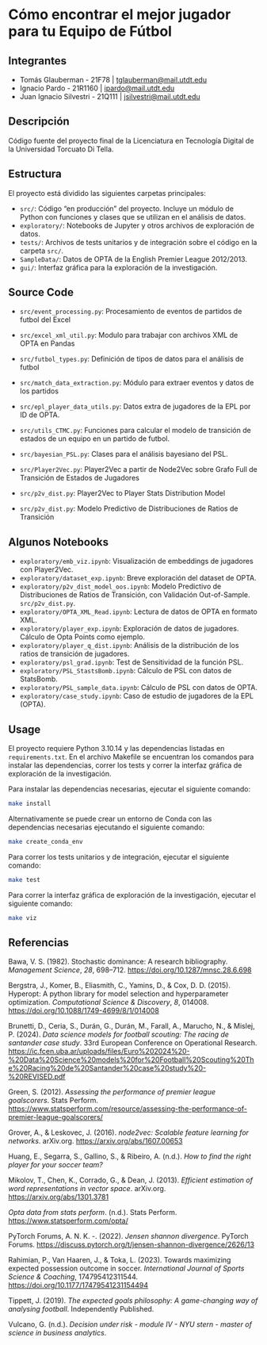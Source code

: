 # Cómo encontrar el mejor jugador para tu Equipo de Fútbol

## Integrantes

-   Tomás Glauberman - 21F78 \| <tglauberman@mail.utdt.edu>
-   Ignacio Pardo - 21R1160 \| <ipardo@mail.utdt.edu>
-   Juan Ignacio Silvestri - 21Q111 \| <jsilvestri@mail.utdt.edu>

## Descripción

Código fuente del proyecto final de la Licenciatura en Tecnología
Digital de la Universidad Torcuato Di Tella.

## Estructura

El proyecto está dividido las siguientes carpetas principales:

-   `src/`: Código “en producción” del proyecto. Incluye un módulo de
    Python con funciones y clases que se utilizan en el análisis de
    datos.
-   `exploratory/`: Notebooks de Jupyter y otros archivos de exploración
    de datos.
-   `tests/`: Archivos de tests unitarios y de integración sobre el
    código en la carpeta `src/`.
-   `SampleData/`: Datos de OPTA de la English Premier League 2012/2013.
-   `gui/`: Interfaz gráfica para la exploración de la investigación.

## Source Code

-   `src/event_processing.py`: Procesamiento de eventos de partidos de
    futbol del Excel

-   `src/excel_xml_util.py`: Modulo para trabajar con archivos XML de
    OPTA en Pandas

-   `src/futbol_types.py`: Definición de tipos de datos para el análisis
    de futbol

-   `src/match_data_extraction.py`: Módulo para extraer eventos y datos
    de los partidos

-   `src/epl_player_data_utils.py`: Datos extra de jugadores de la EPL
    por ID de OPTA.

-   `src/utils_CTMC.py`: Funciones para calcular el modelo de transición
    de estados de un equipo en un partido de futbol.

-   `src/bayesian_PSL.py`: Clases para el análisis bayesiano del PSL.

-   `src/Player2Vec.py`: Player2Vec a partir de Node2Vec sobre Grafo
    Full de Transición de Estados de Jugadores

-   `src/p2v_dist.py`: Player2Vec to Player Stats Distribution Model

-   `src/p2v_dist.py`: Modelo Predictivo de Distribuciones de Ratios de
    Transición

## Algunos Notebooks

-   `exploratory/emb_viz.ipynb`: Visualización de embeddings de
    jugadores con Player2Vec.
-   `exploratory/dataset_exp.ipynb`: Breve exploración del dataset de
    OPTA.
-   `exploratory/p2v_dist_model_oos.ipynb`: Modelo Predictivo de
    Distribuciones de Ratios de Transición, con Validación
    Out-of-Sample. `src/p2v_dist.py`.
-   `exploratory/OPTA_XML_Read.ipynb`: Lectura de datos de OPTA en
    formato XML.
-   `exploratory/player_exp.ipynb`: Exploración de datos de jugadores.
    Cálculo de Opta Points como ejemplo.
-   `exploratory/player_q_dist.ipynb`: Análisis de la distribución de
    los ratios de transición de jugadores.
-   `exploratory/psl_grad.ipynb`: Test de Sensitividad de la función
    PSL.
-   `exploratory/PSL_StastsBomb.ipynb`: Cálculo de PSL con datos de
    StatsBomb.
-   `exploratory/PSL_sample_data.ipynb`: Cálculo de PSL con datos de
    OPTA.
-   `exploratory/case_study.ipynb`: Caso de estudio de jugadores de la
    EPL (OPTA).

## Usage

El proyecto requiere Python 3.10.14 y las dependencias listadas en
`requirements.txt`. En el archivo Makefile se encuentran los comandos
para instalar las dependencias, correr los tests y correr la interfaz
gráfica de exploración de la investigación.

Para instalar las dependencias necesarias, ejecutar el siguiente
comando:

``` bash
make install
```

Alternativamente se puede crear un entorno de Conda con las dependencias
necesarias ejecutando el siguiente comando:

``` bash
make create_conda_env
```

Para correr los tests unitarios y de integración, ejecutar el siguiente
comando:

``` bash
make test
```

Para correr la interfaz gráfica de exploración de la investigación,
ejecutar el siguiente comando:

``` bash
make viz
```

## Referencias

Bawa, V. S. (1982). Stochastic dominance: A research bibliography.
*Management Science*, *28*, 698–712.
<https://doi.org/10.1287/mnsc.28.6.698>

Bergstra, J., Komer, B., Eliasmith, C., Yamins, D., & Cox, D. D. (2015).
Hyperopt: A python library for model selection and hyperparameter
optimization. *Computational Science & Discovery*, *8*, 014008.
<https://doi.org/10.1088/1749-4699/8/1/014008>

Brunetti, D., Ceria, S., Durán, G., Durán, M., Farall, A., Marucho, N.,
& Mislej, P. (2024). *Data science models for football scouting: The
racing de santander case study*. 33rd European Conference on Operational
Research.
<https://ic.fcen.uba.ar/uploads/files/Euro%202024%20-%20Data%20Science%20models%20for%20Football%20Scouting%20The%20Racing%20de%20Santander%20case%20study%20-%20REVISED.pdf>

Green, S. (2012). *Assessing the performance of premier league
goalscorers*. Stats Perform.
<https://www.statsperform.com/resource/assessing-the-performance-of-premier-league-goalscorers/>

Grover, A., & Leskovec, J. (2016). *node2vec: Scalable feature learning
for networks*. arXiv.org. <https://arxiv.org/abs/1607.00653>

Huang, E., Segarra, S., Gallino, S., & Ribeiro, A. (n.d.). *How to find
the right player for your soccer team?*

Mikolov, T., Chen, K., Corrado, G., & Dean, J. (2013). *Efficient
estimation of word representations in vector space*. arXiv.org.
<https://arxiv.org/abs/1301.3781>

*Opta data from stats perform*. (n.d.). Stats Perform.
<https://www.statsperform.com/opta/>

PyTorch Forums, A. N. K. -. (2022). *Jensen shannon divergence*. PyTorch
Forums.
<https://discuss.pytorch.org/t/jensen-shannon-divergence/2626/13>

Rahimian, P., Van Haaren, J., & Toka, L. (2023). Towards maximizing
expected possession outcome in soccer. *International Journal of Sports
Science & Coaching*, 174795412311544.
<https://doi.org/10.1177/17479541231154494>

Tippett, J. (2019). *The expected goals philosophy: A game-changing way
of analysing football*. Independently Published.

Vulcano, G. (n.d.). *Decision under risk - module IV - NYU stern -
master of science in business analytics*.
